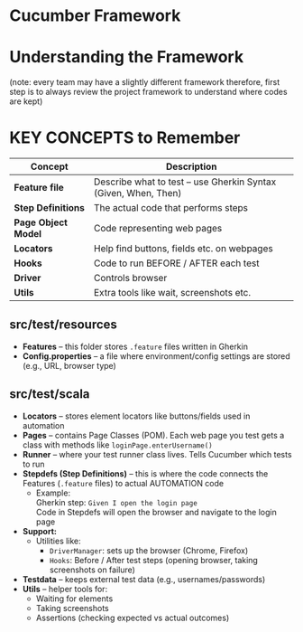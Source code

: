 # Cucumber Framework
# Understanding the Framework
(note: every team may have a slightly different framework therefore, first step is to always review the project framework to understand where codes are kept)

# KEY CONCEPTS to Remember

| Concept               | Description                                                        |
|-----------------------|--------------------------------------------------------------------|
| **Feature file**      | Describe what to test – use Gherkin Syntax (Given, When, Then)     |
| **Step Definitions**  | The actual code that performs steps                                |
| **Page Object Model** | Code representing web pages                                        |
| **Locators**          | Help find buttons, fields etc. on webpages                         |
| **Hooks**             | Code to run BEFORE / AFTER each test                               |
| **Driver**            | Controls browser                                                   |
| **Utils**             | Extra tools like wait, screenshots etc.                            |

## **src/test/resources**
- **Features** – this folder stores `.feature` files written in Gherkin
- **Config.properties** – a file where environment/config settings are stored (e.g., URL, browser type)

## **src/test/scala**
- **Locators** – stores element locators like buttons/fields used in automation
- **Pages** – contains Page Classes (POM). Each web page you test gets a class with methods like `loginPage.enterUsername()`
- **Runner** – where your test runner class lives. Tells Cucumber which tests to run
- **Stepdefs (Step Definitions)** – this is where the code connects the Features (`.feature` files) to actual AUTOMATION code
    - Example:  
      Gherkin step: `Given I open the login page`  
      Code in Stepdefs will open the browser and navigate to the login page
- **Support:**
    - Utilities like:
        - `DriverManager`: sets up the browser (Chrome, Firefox)
        - `Hooks`: Before / After test steps (opening browser, taking screenshots on failure)
- **Testdata** – keeps external test data (e.g., usernames/passwords)
- **Utils** – helper tools for:
    - Waiting for elements
    - Taking screenshots
    - Assertions (checking expected vs actual outcomes)  
